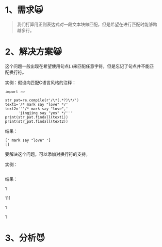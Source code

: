 # 1、需求🙀

> 我们打算用正则表达式对一段文本块做匹配，但是希望在进行匹配时能够跨越多行。

# 2、解决方案😸

这个问题一般出现在希望使用句点\(.\)来匹配任意字符，但是忘记了句点并不能匹配换行符。

实例：假设向匹配C语言风格的注释：

```
import re

str_pat=re.compile(r'/\*(.*?)\*/')
text1='/* mark say "love" */'
text2='''/* mark say "love",'
      'jingjing say "yes" */'''
print(str_pat.findall(text1))
print(str_pat.findall(text2))
```

结果：

```
[' mark say "love" ']
[]
```

要解决这个问题，可以添加对换行符的支持。

实例：

```

```

结果：



1

111

1

1

# 3、分析😈



